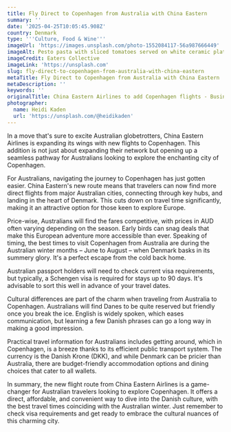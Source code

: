 ```yaml
---
title: Fly Direct to Copenhagen from Australia with China Eastern
summary: ''
date: '2025-04-25T10:05:45.908Z'
country: Denmark
type: '''Culture, Food & Wine'''
imageUrl: 'https://images.unsplash.com/photo-1552084117-56a987666449'
imageAlt: Pesto pasta with sliced tomatoes served on white ceramic plate
imageCredit: Eaters Collective
imageLink: 'https://unsplash.com'
slug: fly-direct-to-copenhagen-from-australia-with-china-eastern
metaTitle: Fly Direct to Copenhagen from Australia with China Eastern
metaDescription: ''
keywords: ''
originalTitle: China Eastern Airlines to add Copenhagen flights - Business Traveller
photographer:
  name: Heidi Kaden
  url: 'https://unsplash.com/@heidikaden'
---
```









In a move that's sure to excite Australian globetrotters, China Eastern Airlines is expanding its wings with new flights to Copenhagen. This addition is not just about expanding their network but opening up a seamless pathway for Australians looking to explore the enchanting city of Copenhagen. 

For Australians, navigating the journey to Copenhagen has just gotten easier. China Eastern's new route means that travelers can now find more direct flights from major Australian cities, connecting through key hubs, and landing in the heart of Denmark. This cuts down on travel time significantly, making it an attractive option for those keen to explore Europe.

Price-wise, Australians will find the fares competitive, with prices in AUD often varying depending on the season. Early birds can snag deals that make this European adventure more accessible than ever. Speaking of timing, the best times to visit Copenhagen from Australia are during the Australian winter months – June to August – when Denmark basks in its summery glory. It's a perfect escape from the cold back home.

Australian passport holders will need to check current visa requirements, but typically, a Schengen visa is required for stays up to 90 days. It's advisable to sort this well in advance of your travel dates.

Cultural differences are part of the charm when traveling from Australia to Copenhagen. Australians will find Danes to be quite reserved but friendly once you break the ice. English is widely spoken, which eases communication, but learning a few Danish phrases can go a long way in making a good impression.

Practical travel information for Australians includes getting around, which in Copenhagen, is a breeze thanks to its efficient public transport system. The currency is the Danish Krone (DKK), and while Denmark can be pricier than Australia, there are budget-friendly accommodation options and dining choices that cater to all wallets.

In summary, the new flight route from China Eastern Airlines is a game-changer for Australian travelers looking to explore Copenhagen. It offers a direct, affordable, and convenient way to dive into the Danish culture, with the best travel times coinciding with the Australian winter. Just remember to check visa requirements and get ready to embrace the cultural nuances of this charming city.
